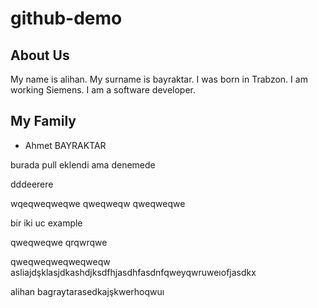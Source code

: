 # github-demo

## About Us
My name is alihan. My surname is bayraktar. I was born in Trabzon. I am working Siemens. I am a software developer.

## My Family
* Ahmet BAYRAKTAR

burada pull eklendi ama denemede

dddeerere

wqeqweqweqwe
qweqweqw
qweqweqwe

bir iki uc
example


qweqweqwe
qrqwrqwe

qweqweqweqweqweqw asliajdşklasjdkashdjksdfhjasdhfasdnfqweyqwruweıofjasdkx



alihan bagraytarasedkajşkwerhoqwuı